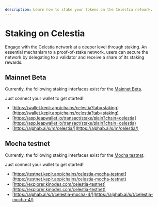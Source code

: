 ```yaml
---
description: Learn how to stake your tokens on the Celestia network.
---
```


# Staking on Celestia

Engage with the Celestia network at a deeper level through staking. An
essential mechanism to a proof-of-stake network, users can secure the
network by delegating to a validator and receive a share of its
staking rewards.

## Mainnet Beta

Currently, the following staking interfaces exist for the
[Mainnet Beta](/how-to-guides/mainnet.md).

Just connect your wallet to get started!

- [https://wallet.keplr.app/chains/celestia?tab=staking](https://wallet.keplr.app/chains/celestia?tab=staking)
- [https://app.leapwallet.io/transact/stake/plain?chain=celestia](https://app.leapwallet.io/transact/stake/plain?chain=celestia)
- [https://alphab.ai/s/m/celestia/](https://alphab.ai/s/m/celestia/)

## Mocha testnet

Currently, the following staking interfaces exist for the
[Mocha testnet](/how-to-guides/mocha-testnet.md).

Just connect your wallet to get started!

- [https://testnet.keplr.app/chains/celestia-mocha-testnet](https://testnet.keplr.app/chains/celestia-mocha-testnet)
- [https://explorer.kjnodes.com/celestia-testnet](https://explorer.kjnodes.com/celestia-testnet)
- [https://alphab.ai/s/t/celestia-mocha-4/](https://alphab.ai/s/t/celestia-mocha-4/)
